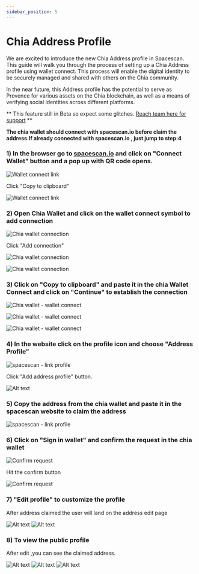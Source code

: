 ```yaml
---
sidebar_position: 5
---
```


# Chia Address Profile

We are excited to introduce the new Chia Address profile in Spacescan. This guide will walk you through the process of setting up a Chia Address profile using wallet connect. This process will enable the digital identity to be securely managed and shared with others on the Chia community. 

In the near future, this Address profile has the potential to serve as Provence for various assets on the Chia blockchain, as well as a means of verifying social identities across different platforms.

** This feature still in Beta so expect some glitches. [Reach team here for support](https://www.spacescan.io/contact-us) **

**The chia wallet should connect with spacescan.io before claim the address.If already connected with spacescan.io , just jump to step:4**

### 1) In the browser go to [**spacescan.io**](https://www.spacescan.io/) and click on "Connect Wallet" button and a pop up with QR code opens.

![Wallet connect link](address_claim_4.png)

Click "Copy to clipboard"

![Wallet connect link](address_claim_5.png)

### 2)  Open Chia Wallet and click on the wallet connect symbol to add connection

![Chia wallet connection](address_claim_1.png)

Click "Add connection"

![Chia wallet connection](address_claim_2.png)


![Chia wallet connection](address_claim_3.png)



### 3) Click on "Copy to clipboard" and paste it in the chia Wallet Connect and click on "Continue" to establish the connection

![Chia wallet - wallet connect ](address_claim_6.png)

![Chia wallet - wallet connect ](address_claim_7.png)

![Chia wallet - wallet connect ](address_claim_8.png)

### 4) In the website click on the profile icon and choose "Address Profile"

![spacescan - link profile](address_claim_9.png)

Click "Add address profile" button.

![Alt text](address_claim_10.1.png)


### 5) Copy the address from the chia wallet and paste it in the spacescan website to claim the address

![spacescan - link profile](address_claim_10.png)

### 6) Click on "Sign in wallet" and confirm the request in the chia wallet

![Confirm request](address_claim_12.png)

Hit the confirm button 

![Confirm request](address_claim_13.png)


### 7)  "Edit profile" to customize the profile
After address claimed the user will land on the address edit page

![Alt text](address_claim_14.png)
![Alt text](address_claim_14.0.PNG)

### 8) To view the public profile
After edit ,you can see the claimed address.

![Alt text](address_claim_15.png)
![Alt text](address_claim_16.png)
![Alt text](address_claim_17.png)
